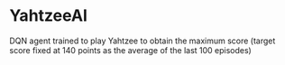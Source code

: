 # YahtzeeAI
DQN agent trained to play Yahtzee to obtain the maximum score (target score fixed at 140 points as the average of the last 100 episodes)

